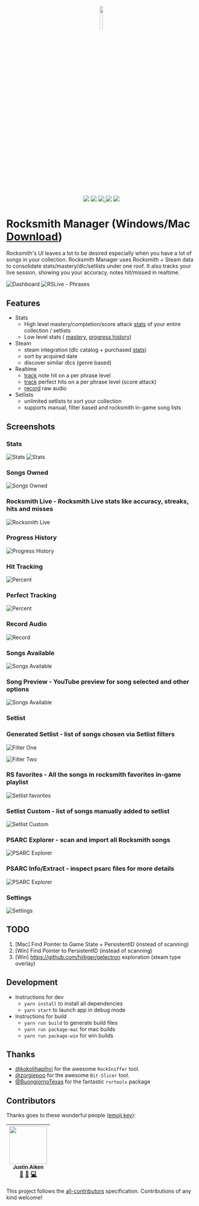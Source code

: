 <p align="center">
<img width=12.5% src="https://github.com/sandiz/rs-manager/raw/master/src/assets/icons/icon-1024x1024.png">
</p>
<p align="center">
<a href="https://github.com/sandiz/rs-manager/releases/latest"><img src="https://img.shields.io/github/release/sandiz/rs-manager.svg" /></a>
<a href="https://travis-ci.com/sandiz/rs-manager/builds/"><img src="https://travis-ci.com/sandiz/rs-manager.svg?branch=master" /></a>
<a href="https://github.com/sandiz/rs-manager/issues"><img src="https://img.shields.io/github/issues/sandiz/rs-manager.svg" /> </a>
<img src="https://img.shields.io/badge/contributions-welcome-orange.svg" />
<img src="https://img.shields.io/github/license/sandiz/rs-manager.svg" />

</p>

# Rocksmith Manager (Windows/Mac [Download](https://github.com/sandiz/rs-manager/releases/latest))
Rocksmith's UI leaves a lot to be desired especially when you have a lot of songs in your collection.  Rocksmith Manager uses Rocksmith + Steam data to consolidate stats/mastery/dlc/setlists under one roof. It also tracks your live session, showing you your accuracy, notes hit/missed in realtime.

![Dashboard](https://github.com/sandiz/rs-manager/raw/master/screenshots/images/dashboard.png)
![RSLive - Phrases](https://raw.githubusercontent.com/sandiz/rs-manager/master/screenshots/images/rslive-phrases.png)

## Features
 - Stats
    - High level mastery/completion/score attack [stats](#stats) of your entire collection / setlists
    - Low level stats ( [mastery](#songs-owned), [progress history](#progress-history))
 - Steam
    - steam integration (dlc catalog + purchased [stats](#songs-available))
    - sort by acquired date
    - discover similar dlcs (genre based)
 - Realtime
    - [track](#hit-tracking) note hit on a per phrase level
    - [track](#perfect-tracking) perfect hits on a per phrase level (score attack)
    - [record](#record-audio) raw audio
 - Setlists
    - unlimited setlists to sort your collection
    - supports manual, filter based and rocksmith in-game song lists

## Screenshots
### Stats
![Stats](https://github.com/sandiz/rs-manager/raw/master/screenshots/images/dashboard.stats.png)
![Stats](https://github.com/sandiz/rs-manager/raw/master/screenshots/images/dashboard.stats-2.png)
### Songs Owned
![Songs Owned](https://github.com/sandiz/rs-manager/raw/master/screenshots/images/songs.owned.png)
### Rocksmith Live - Rocksmith Live stats like accuracy, streaks, hits and misses
![Rocksmith Live](https://github.com/sandiz/rs-manager/raw/master/screenshots/images/rs-live.png)
### Progress History
![Progress History](https://github.com/sandiz/rs-manager/raw/master/screenshots/images/progress-history.png)
### Hit Tracking
![Percent](https://github.com/sandiz/rs-manager/raw/master/screenshots/images/hit-percent-chart-guitar.png)
### Perfect Tracking
![Percent](https://github.com/sandiz/rs-manager/raw/master/screenshots/images/perfect-percent-chart-guitar.png)
### Record Audio
![Record](https://github.com/sandiz/rs-manager/raw/master/screenshots/images/raw-record-finish.png)
### Songs Available
![Songs Available](https://github.com/sandiz/rs-manager/raw/master/screenshots/images/songs.available.png)
### Song Preview - YouTube preview for song selected and other options
![Songs Available](https://github.com/sandiz/rs-manager/raw/master/screenshots/images/songPreview.png)
### Setlist
### Generated Setlist - list of songs chosen via Setlist filters
![Filter One](https://raw.githubusercontent.com/sandiz/rs-manager/master/screenshots/images/custom.setlist.filterone.jpg)

![Filter Two](https://raw.githubusercontent.com/sandiz/rs-manager/master/screenshots/images/custom.setlist.filtertwo.jpg)
### RS favorites - All the songs in rocksmith favorites in-game playlist
![Setlist favorites](https://github.com/sandiz/rs-manager/raw/master/screenshots/images/setlist.favorites.png)
### Setlist Custom - list of songs manually added to setlist
![Setlist Custom](https://github.com/sandiz/rs-manager/raw/master/screenshots/images/setlist.practicelist.png)
### PSARC Explorer - scan and import all Rocksmith songs
![PSARC Explorer](https://github.com/sandiz/rs-manager/raw/master/screenshots/images/psarcExplorer.png)
### PSARC Info/Extract - inspect psarc files for more details
![PSARC Explorer](https://github.com/sandiz/rs-manager/raw/master/screenshots/images/extractFromPsarc.png)
### Settings
![Settings](https://github.com/sandiz/rs-manager/raw/master/screenshots/images/settings.png)


## TODO
1. [Mac] Find Pointer to Game State + PersistentID (instead of scanning)
2. [Win] Find Pointer to PersistentID (instead of scanning)
3. [Win] https://github.com/hiitiger/gelectron exploration (steam type overlay)


## Development
- Instructions for dev
    - `yarn install` to install all dependencies
    - `yarn start` to launch app in debug mode
- Instructions for build
    - `yarn run build` to generate build files
    - `yarn run package-mac` for mac builds
    - `yarn run package-win` for win builds

## Thanks
   - [@kokolihapihvi](https://github.com/kokolihapihvi/RockSniffer) for the awesome `RockSniffer` tool.
   - [@zorgiepoo](https://github.com/zorgiepoo/Bit-Slicer) for the awesome `Bit-Slicer` tool.
   - [@BuongiornoTexas](https://github.com/BuongiornoTexas/rsrtools) for the fantastic `rsrtools` package

## Contributors

Thanks goes to these wonderful people ([emoji key](https://github.com/kentcdodds/all-contributors#emoji-key)):

<!-- ALL-CONTRIBUTORS-LIST:START - Do not remove or modify this section -->
<!-- prettier-ignore -->
| [<img src="https://avatars3.githubusercontent.com/u/1568662?v=4" width="100px;"/><br /><sub><b>Justin Aiken</b></sub>](https://justinaiken.com)<br />[🐛](https://github.com/sandiz/rs-manager/issues?q=author%3AJustinAiken "Bug reports") [🤔](#ideas-JustinAiken "Ideas, Planning, & Feedback") [💻](https://github.com/sandiz/rs-manager/commits?author=JustinAiken "Code") |
| :---: |
<!-- ALL-CONTRIBUTORS-LIST:END -->

This project follows the [all-contributors](https://github.com/kentcdodds/all-contributors) specification. Contributions of any kind welcome!
